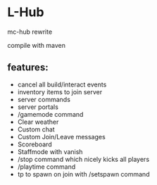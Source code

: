 # L-Hub
mc-hub rewrite

compile with maven

features:
- 
- cancel all build/interact events
- inventory items to join server
- server commands
- server portals
- /gamemode command
- Clear weather
- Custom chat
- Custom Join/Leave messages
- Scoreboard
- Staffmode with vanish
- /stop command which nicely kicks all players
- /playtime command
- tp to spawn on join with /setspawn command
